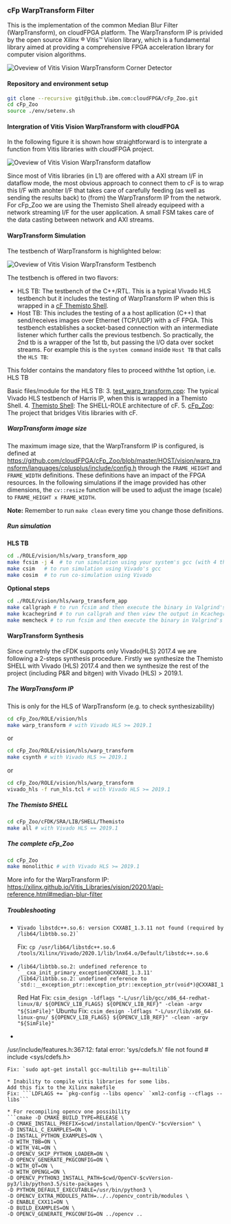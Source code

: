 ### cFp WarpTransform Filter

This is the implementation of the common Median Blur Filter (WarpTransform), on cloudFPGA platform. 
The WarpTransform IP is privided by the open source Xilinx ® Vitis™ Vision library, which is a fundamental library aimed at providing a comprehensive FPGA acceleration library for computer vision algorithms. 

![Oveview of Vitis Vision WarpTransform Corner Detector](../../../../doc/warp_transform_overview.png)


#### Repository and environment setup

```bash
git clone --recursive git@github.ibm.com:cloudFPGA/cFp_Zoo.git
cd cFp_Zoo
source ./env/setenv.sh
```


#### Intergration of Vitis Vision WarpTransform with cloudFPGA

In the following figure it is shown how straightforward is to intergrate a function from Vitis libraries with cloudFPGA project.

![Oveview of Vitis Vision WarpTransform dataflow](../../../../doc/warp_transform_dataflow.png)

Since most of Vitis libraries (in L1) are offered with a AXI stream I/F in dataflow mode, the most obvious approach to connect them to cF is to wrap this 
I/F with anohter I/F that takes care of carefully feeding (as well as sending the results back) to (from) the WarpTransform IP from the network. 
For cFp_Zoo we are using the Themisto Shell already equipeed with a network streaming I/F for the user application. 
A small FSM takes care of the data casting between network and AXI streams.


#### WarpTransform Simulation 

The testbench of WarpTransform is highlighted below:

![Oveview of Vitis Vision WarpTransform Testbench](../../../../doc/warp_transform_tb.png)

The testbench is offered in two flavors:
- HLS TB: The testbench of the C++/RTL. This is a typical Vivado HLS testbench but it includes the testing of WarpTransform IP when this is wrapped in a [cF Themisto Shell](https://pages.github.ibm.com/cloudFPGA/Doc/pages/cfdk.html#the-themisto-sra).
- Host TB: This includes the testing of a a host apllication (C++) that send/receives images over Ethernet (TCP/UDP) with a cF FPGA. This testbench establishes a socket-based connection with an intermediate listener which further calls the previous testbench. So practically, the 2nd tb is a wrapper of the 1st tb, but passing the I/O data over socket streams.
  For example this is the `system command` inside `Host TB` that calls the `HLS TB`:

This folder contains the mandatory files to proceed withthe 1st option, i.e. HLS TB
  
Basic files/module for the HLS TB:
  3. [test_warp_transform.cpp](https://github.com/cloudFPGA/cFp_Zoo/blob/master/ROLE/vision/hls/warp_transform/test/test_warp_transform.cpp): The typical Vivado HLS testbench of Harris IP, when this is wrapped in a Themisto Shell.
  4. [Themisto Shell](https://github.com/cloudFPGA/cFDK/blob/main/DOC/Themisto.md): The SHELL-ROLE architecture of cF.
  5. [cFp_Zoo](https://github.com/cloudFPGA/cFp_Zoo): The project that bridges Vitis libraries with cF.

  
  
##### WarpTransform image size 

The maximum image size, that the WarpTransform IP is configured, is defined at https://github.com/cloudFPGA/cFp_Zoo/blob/master/HOST/vision/warp_transform/languages/cplusplus/include/config.h
through the `FRAME_HEIGHT` and `FRAME_WIDTH` definitions. These definitions have an impact of the FPGA resources. In the following simulations if the image 
provided has other dimensions, the `cv::resize` function will be used to adjust the image (scale) to `FRAME_HEIGHT x FRAME_WIDTH`.
  
**Note:** Remember to run `make clean` every time you change those definitions.
  
##### Run simulation

**HLS TB**
  
```bash
cd ./ROLE/vision/hls/warp_transform_app
make fcsim -j 4  # to run simulation using your system's gcc (with 4 threads)
make csim   # to run simulation using Vivado's gcc
make cosim  # to run co-simulation using Vivado
```

**Optional steps**

```bash
cd ./ROLE/vision/hls/warp_transform_app
make callgraph # to run fcsim and then execute the binary in Valgrind's callgraph tool
make kcachegrind # to run callgrah and then view the output in Kcachegrind tool
make memcheck # to run fcsim and then execute the binary in Valgrind's memcheck tool (to inspect memory leaks)
```


#### WarpTransform Synthesis

Since curretnly the cFDK supports only Vivado(HLS) 2017.4 we are following a 2-steps synthesis 
procedure. Firstly we synthesize the Themisto SHELL with Vivado (HLS) 2017.4 and then we synthesize 
the rest of the project (including P&R and bitgen) with Vivado (HLS) > 2019.1. 

##### The WarpTransform IP
This is only for the HLS of WarpTransform (e.g. to check synthesizability)
```bash
cd cFp_Zoo/ROLE/vision/hls
make warp_transform # with Vivado HLS >= 2019.1
```
or 
```bash
cd cFp_Zoo/ROLE/vision/hls/warp_transform
make csynth # with Vivado HLS >= 2019.1
```
or
```bash
cd cFp_Zoo/ROLE/vision/hls/warp_transform
vivado_hls -f run_hls.tcl # with Vivado HLS >= 2019.1
```

##### The Themisto SHELL
```bash
cd cFp_Zoo/cFDK/SRA/LIB/SHELL/Themisto
make all # with Vivado HLS == 2019.1
```

##### The complete cFp_Zoo
```bash
cd cFp_Zoo
make monolithic # with Vivado HLS >= 2019.1
```

More info for the WarpTransform IP: https://xilinx.github.io/Vitis_Libraries/vision/2020.1/api-reference.html#median-blur-filter


##### Troubleshooting

* ```
  Vivado libstdc++.so.6: version CXXABI_1.3.11 not found (required by /lib64/libtbb.so.2)`
  ```
  Fix: `cp /usr/lib64/libstdc++.so.6 /tools/Xilinx/Vivado/2020.1/lib/lnx64.o/Default/libstdc++.so.6`

*
  ```
  /lib64/libtbb.so.2: undefined reference to `__cxa_init_primary_exception@CXXABI_1.3.11'
  /lib64/libtbb.so.2: undefined reference to `std::__exception_ptr::exception_ptr::exception_ptr(void*)@CXXABI_1.3.11'
  ```
  Red Hat Fix: `csim_design -ldflags "-L/usr/lib/gcc/x86_64-redhat-linux/8/ ${OPENCV_LIB_FLAGS} ${OPENCV_LIB_REF}" -clean -argv "${SimFile}"`
  Ubuntu Fix: `csim_design -ldflags "-L/usr/lib/x86_64-linux-gnu/ ${OPENCV_LIB_FLAGS} ${OPENCV_LIB_REF}" -clean -argv "${SimFile}"`
*
  ```
/usr/include/features.h:367:12: fatal error: 'sys/cdefs.h' file not found # include <sys/cdefs.h>
```
Fix: `sudo apt-get install gcc-multilib g++-multilib`

* Inability to compile vitis libraries for some libs.
Add this fix to the Xilinx makefile
Fix: ```LDFLAGS += `pkg-config --libs opencv` `xml2-config --cflags --libs```

* For recompiling opencv one possibility
```cmake -D CMAKE_BUILD_TYPE=RELEASE \
-D CMAKE_INSTALL_PREFIX=$cwd/installation/OpenCV-"$cvVersion" \
-D INSTALL_C_EXAMPLES=ON \
-D INSTALL_PYTHON_EXAMPLES=ON \
-D WITH_TBB=ON \
-D WITH_V4L=ON \
-D OPENCV_SKIP_PYTHON_LOADER=ON \
-D OPENCV_GENERATE_PKGCONFIG=ON \
-D WITH_QT=ON \
-D WITH_OPENGL=ON \
-D OPENCV_PYTHON3_INSTALL_PATH=$cwd/OpenCV-$cvVersion-py3/lib/python3.5/site-packages \
-D PYTHON_DEFAULT_EXECUTABLE=/usr/bin/python3 \
-D OPENCV_EXTRA_MODULES_PATH=../../opencv_contrib/modules \
-D ENABLE_CXX11=ON \
-D BUILD_EXAMPLES=ON \
-D OPENCV_GENERATE_PKGCONFIG=ON ../opencv ..
```

